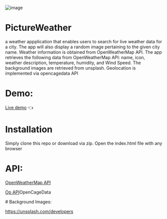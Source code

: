 
![image](https://user-images.githubusercontent.com/41167541/192623888-e90ba0bc-5487-4284-830c-7b30c97e8270.png)

# PictureWeather 

a  weather appplication that enables users to search for live weather data for a city. The app will also display a random image pertaining to the given city name. Weather information is obtained from OpenWeatherMap API.
The app retrieves the following data from OpenWeatherMap API:
name, icon, weather description, temperature, humidity, and Wind Speed. 
The background images are retrieved from unsplash.
Geolocation is implemented via opencagedata API

# Demo: 
<a href="https://manvendrarana.github.io/PictureWeather/">Live demo</a> :point_left: 

# Installation
Simply clone this repo or download via zip.
Open the index.html file with any browser


# API: 
<p><a href="https://openweathermap.org/api">OpenWeatherMap API</a></p>
<p><a href="https://opencagedata.com/">Op API</a>OpenCageData</p>
# Background Images: 

https://unsplash.com/developers




